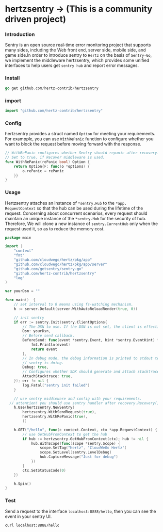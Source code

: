 # hertzsentry -> (This is a community driven project)

### Introduction

Sentry is an open source real-time error monitoring project that supports many sides, including the Web front end, server side, mobile side, and game side.In order to introduce sentry to `Hertz` on the basis of `Sentry-Go`, we implement the middleware hertzsentry, which provides some unified interfaces to help users get `sentry hub` and report error messages.

### Install

```go
go get github.com/hertz-contrib/hertzsentry
```

### import

```go
import "github.com/hertz-contrib/hertzsentry"
```



### Config

hertzsentry provides a struct named `Option` for meeting your requirements. For exampple, you can use `WithRePanic` function to configure whether you want to block the request before moving forward with the response. 

```go
// WithRePanic configures whether Sentry should repanic after recovery.
// Set to true, if Recover middleware is used.
func WithRePanic(rePanic bool) Option {
	return Option{F: func(o *options) {
		o.rePanic = rePanic
	}}
}
```

### Usage

Hertzsentry attaches an instance of `*sentry.Hub` to the `*app. RequestContext` so that the hub can be used during the lifetime of the request. Concerning about concurrent scenarios, every request should maintain an unique instance of the `*sentry.Hub` for the security of hub. Therefore, We will clone a new instance of `sentry.CurrentHub` only when the request used it, so as to reduce the memory cost.

```go
package main

import (
	"context"
	"fmt"
	"github.com/cloudwego/hertz/pkg/app"
	"github.com/cloudwego/hertz/pkg/app/server"
	"github.com/getsentry/sentry-go"
	"github.com/hertz-contrib/hertzsentry"
	"log"
)

var yourDsn = ""

func main()  {
	// set interval to 0 means using fs-watching mechanism.
	h := server.Default(server.WithAutoReloadRender(true, 0))

	// init sentry
	if err := sentry.Init(sentry.ClientOptions{
		// The DSN to use. If the DSN is not set, the client is effectively disabled.
		Dsn: yourDsn,
		// Before send callback.
		BeforeSend: func(event *sentry.Event, hint *sentry.EventHint) *sentry.Event {
			fmt.Println(event)
			return event
		},
		// In debug mode, the debug information is printed to stdout to help you understand what
		// sentry is doing.
		Debug: true,
		// Configures whether SDK should generate and attach stacktraces to pure capture message calls.
		AttachStacktrace: true,
	}); err != nil {
		log.Fatal("sentry init failed")
	}

	// use sentry middleware and config with your requirements.
  // attention! you should use sentry handler after recovery.Recovery() 
	h.Use(hertzsentry.NewSentry(
		hertzsentry.WithSendRequest(true),
		hertzsentry.WithRePanic(true),
		))

	h.GET("/hello", func(c context.Context, ctx *app.RequestContext) {
		// use GetHubFromContext to get the hub
		if hub := hertzsentry.GetHubFromContext(ctx); hub != nil {
			hub.WithScope(func(scope *sentry.Scope) {
				scope.SetTag("hertz", "CloudWeGo Hertz")
				scope.SetLevel(sentry.LevelDebug)
				hub.CaptureMessage("Just for debug")
			})
		}
		ctx.SetStatusCode(0)
	})

	h.Spin()
}
```

### Test 

Send a request to the interface `localhost:8888/hello`, then you can see the event in your sentry UI.

```sh
curl localhost:8888/hello
```




